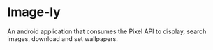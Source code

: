 # Image-ly
An android application that consumes the Pixel API to display, search images, download and set wallpapers. 

